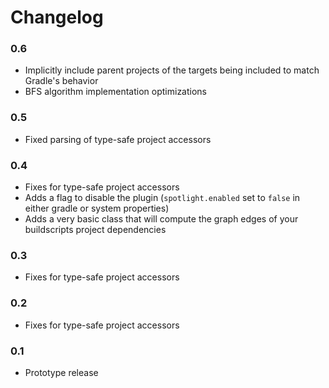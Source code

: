 # Changelog

### 0.6
* Implicitly include parent projects of the targets being included to match Gradle's behavior
* BFS algorithm implementation optimizations

### 0.5
* Fixed parsing of type-safe project accessors

### 0.4
* Fixes for type-safe project accessors
* Adds a flag to disable the plugin (`spotlight.enabled` set to `false` in either gradle or system properties)
* Adds a very basic class that will compute the graph edges of your buildscripts project dependencies

### 0.3
* Fixes for type-safe project accessors

### 0.2
* Fixes for type-safe project accessors

### 0.1
* Prototype release